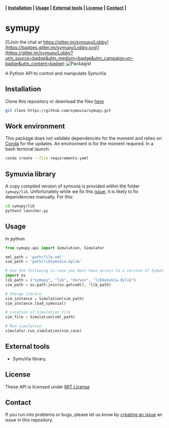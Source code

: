 **| [Installation](#installation) | [Usage](#usage) |  [External tools](#external-tools) | [License](#license) | [Contact](#contact) |**

 # symupy

[![Join the chat at https://gitter.im/symupy/Lobby](https://badges.gitter.im/symupy/Lobby.svg)](https://gitter.im/symupy/Lobby?utm_source=badge&utm_medium=badge&utm_campaign=pr-badge&utm_content=badge) ![Packagist](https://img.shields.io/packagist/l/doctrine/orm.svg)

A Python API to control and manipulate SymuVia

## Installation

Clone this repository or download the files [here](https://github.com/symuvia/symupy/archive/master.zip)

```sh 
git clone https://github.com/symuvia/symupy.git
```

## Work environment 

This package does not validate dependencies for the moment and relies on [Conda](https://www.anaconda.com/distribution/) for the updates. An environment is for the moment required. In a bash terminal launch:

```sh
conda create --file requirements.yaml
```

## Symuvia library 

A copy compiled version of symuvia is provided within the folder `symupy/lib`. Unfortunately while we fix this [issue](https://github.com/symuvia/symupy/issues/7), it is likely to fix dependencies manually. For this: 

```sh 
cd symupy/lib
python3 launcher.py
```

## Usage 

In python 

```python 
from symupy.api import Simulation, Simulator

xml_path = 'path/file.xml'
sim_path = 'path/libSymuVia.dylib'

# Use the following in case you dont have access to a version of SymuVia 
import os
lib_path = ("symupy", "lib", "darwin", "libSymuVia.dylib")
sim_path = os.path.join(os.getcwd(), *lib_path)

# Charge library
sim_instance = Simulation(sim_path)
sim_instance.load_symuvia()

# Location of Simulation File
sim_file = Simulation(xml_path)

# Run simulation 
simulator.run_simulation(sim_case)

```
## External tools

- SymuVia library.

## License

These API is licensed under [MIT License](https://github.com/symuvia/symupy/blob/master/LICENSE)

## Contact 

If you run into problems or bugs, please let us know by [creating an issue](https://github.com/research-licit/Hierarchical-Platooning/issues/new) an issue in this repository.